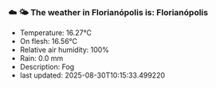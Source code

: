 ### ☁️ 🌤️  The weather in Florianópolis is: Florianópolis

- Temperature: 16.27°C
- On flesh: 16.56°C
- Relative air humidity: 100%
- Rain: 0.0 mm
- Description: Fog
- last updated: 2025-08-30T10:15:33.499220
